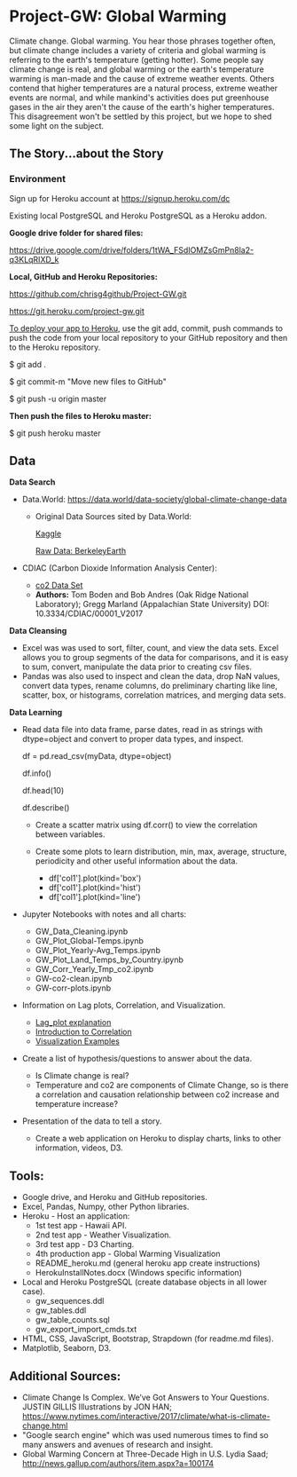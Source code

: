 # Project-GW: Global Warming

Climate change.  Global warming.  You hear those phrases together often, but climate change includes a variety of criteria and global warming is referring to the earth's temperature (getting hotter).  Some people say climate change is real, and global warming or the earth's temperature warming is man-made and the cause of extreme weather events.  Others contend that higher temperatures are a natural process, extreme weather events are normal, and while mankind's activities does put greenhouse gases in the air they aren't the cause of the earth's higher temperatures.  This disagreement won't be settled by this project, but we hope to shed some light on the subject.



## The Story...about the Story

### Environment 

Sign up for Heroku account at https://signup.heroku.com/dc

Existing local PostgreSQL and Heroku PostgreSQL as a Heroku addon.

**Google drive folder for shared files:**

<https://drive.google.com/drive/folders/1tWA_FSdIOMZsGmPn8la2-q3KLqRIXD_k>

**Local, GitHub and Heroku Repositories:**

https://github.com/chrisg4github/Project-GW.git

https://git.heroku.com/project-gw.git

<u>To deploy your app to Heroku</u>,  use the git add, commit, push commands to push the code from your local repository to your GitHub repository and then to the Heroku repository.

$ git add .

$ git commit-m "Move new files to GitHub"

$ git push -u origin master

 **Then push the files to Heroku master:**

$ git push heroku master



## Data

**Data Search**

- Data.World: <https://data.world/data-society/global-climate-change-data>
  - Original Data Sources sited by Data.World:

     [Kaggle](https://www.kaggle.com/berkeleyearth/climate-change-earth-surface-temperature-data)

     [Raw Data: BerkeleyEarth](http://berkeleyearth.org/data/)


- CDIAC (Carbon Dioxide Information Analysis Center):
  - [co2 Data Set](http://cdiac.ess-dive.lbl.gov/trends/emis/tre_coun.html)
  - **Authors:** Tom Boden and Bob Andres (Oak Ridge National Laboratory); Gregg Marland (Appalachian State University) DOI: 10.3334/CDIAC/00001_V2017

**Data Cleansing**

- Excel was was used to sort, filter, count, and view the data sets.  Excel allows you to group segments of the data for comparisons, and it is easy to sum, convert, manipulate the data prior to creating csv files.
- Pandas was also used to inspect and clean the data, drop NaN values, convert data types, rename columns, do preliminary charting like line, scatter, box, or histograms, correlation matrices, and merging data sets.

**Data Learning**

- Read data file into data frame, parse dates, read in as strings with dtype=object and convert to proper data types, and inspect.

  df = pd.read_csv(myData, dtype=object)

  df.info()

  df.head(10) 

  df.describe()

   - Create a scatter matrix using df.corr() to view the correlation between variables.

   - Create some plots to learn distribution, min, max, average, structure, periodicity and other useful information about the data.

     - df['col1'].plot(kind='box')
     - df['col1'].plot(kind='hist')
     - df['col1'].plot(kind='line')

- Jupyter Notebooks with notes and all charts:

  - GW_Data_Cleaning.ipynb
  - GW_Plot_Global-Temps.ipynb
  - GW_Plot_Yearly-Avg_Temps.ipynb
  - GW_Plot_Land_Temps_by_Country.ipynb
  - GW_Corr_Yearly_Tmp_co2.ipynb
  - GW-co2-clean.ipynb
  - GW-corr-plots.ipynb

- Information on Lag plots, Correlation, and Visualization.
  -  [Lag_plot explanation](http://www.itl.nist.gov/div898/handbook/eda/section3/lagplot.htm)
  -  [Introduction to Correlation](https://www.datascience.com/blog/introduction-to-correlation-learn-data-science-tutorials)
  -  [Visualization Examples](https://pandas.pydata.org/pandas-docs/stable/visualization.html)


- Create a list of hypothesis/questions to answer about the data.
  - Is Climate change is real?
  - Temperature and co2 are components of Climate Change, so is there a correlation  and causation relationship between co2 increase and temperature increase?  
- Presentation of the data to tell a story.
  - Create a web application on Heroku to display charts, links to other information, videos, D3.



## Tools:

- Google drive, and Heroku and GitHub repositories.
- Excel, Pandas, Numpy, other Python libraries.
- Heroku - Host an application:
  - 1st test app - Hawaii API.
  - 2nd test app - Weather Visualization.
  - 3rd test app - D3 Charting.
  - 4th production app - Global Warming Visualization
  - README_heroku.md (general heroku app create instructions)
  - HerokuInstallNotes.docx (Windows specific information)
- Local and Heroku PostgreSQL (create database objects in all lower case).
  - gw_sequences.ddl
  - gw_tables.ddl
  - gw_table_counts.sql
  - gw_export_import_cmds.txt
- HTML, CSS, JavaScript, Bootstrap, Strapdown (for readme.md files).
- Matplotlib, Seaborn, D3.



## Additional Sources:

- Climate Change Is Complex. We’ve Got Answers to Your Questions.  JUSTIN GILLIS  Illustrations by JON HAN;  https://www.nytimes.com/interactive/2017/climate/what-is-climate-change.html
- "Google search engine" which was used numerous times to find so many answers and avenues of research and insight.
- Global Warming Concern at Three-Decade High in U.S.  Lydia Saad;  http://news.gallup.com/authors/item.aspx?a=100174

